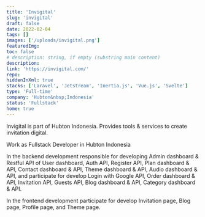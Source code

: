 ```yaml
---
title: 'Invigital'
slug: 'invigital'
draft: false
date: 2022-02-04
tags: []
images: ['/uploads/invigital.png']
featuredImg:
toc: false
# description: string, if empty (substring main content)
description:
link: 'https://invigital.com/'
repo:
hiddenInXml: true
stacks: ['Laravel', 'Jetstream', 'Inertia.js', 'Vue.js', 'Svelte']
type: 'Full-time'
company: 'Hubton&nbsp;Indonesia'
status: 'Fullstack'
home: true
---
```


Invigital is part of Hubton Indonesia. Provides tools & services to create invitation digital.

Work as Fullstack Developer in Hubton Indonesia

In the backend development responsible for developing Admin dashboard & Restful API of User dashboard, Auth API, Register API, Plan dashboard & API, Contact dashboard & API, Theme dashboard & API, Audio dashboard & API, and participate for develop Login with Google API, Order dashboard & API, Invitation API, Guests API, Blog dashboard & API, Category dashboard & API.

In the frontend development participate for develop Invitation page, Blog page, Profile page, and Theme page.
